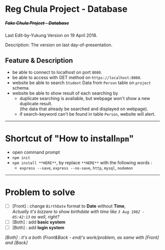# Reg Chula Project - Database
##### ~~Fake Chula Project - Database~~ #####
 
 
Last Edit-by-Yukung Version on 19 April 2018.
 
Description: The version on last day-of-presentation.

## Feature & Description
 * be able to connect to localhost on port `8080`.
 * be able to access with GET method on `https://localhost:8080`.
 * website be able to search `Student` Data from `Person` table on `project` schema.
 * website be able to show result of each searching by
    * duplicate searching is avaliable, but webpage won't show a new duplicate result.<br>
    (the data that already be searched and displayed on webpage).
    * if search-keyword can't be found in table `Person`, website will alert.
- - - -
# Shortcut of "How to install`npm`"

 * open command prompt
 * `npm init`
 * `npm install **HERE**`, by replace `**HERE**` with the following words :
    * `express --save`, `express --no-save`, `http`, `mysql`, `nodemon`  
- - - -
# Problem to solve
 - [ ] [Front] : change `BirthDate` format to **Date** without **Time**,<br>
 *Actually it's bizzare to show birthdate with time like `3 Aug 1982 - 05:42:13` as well, right?*
 - [ ] [Both] : add **basic system**
 - [ ] [Both] : add **login system**

*[Both] : it's a both (Front&Back - end)'s work/problem, as same with [Front] and [Back]*

